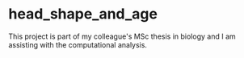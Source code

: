 # head_shape_and_age
This project is part of my colleague's MSc thesis in biology and I am assisting with the computational analysis.

